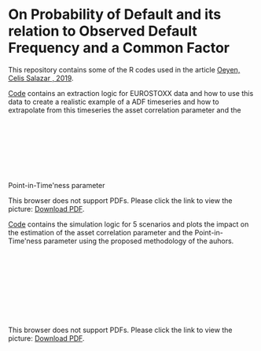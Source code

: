 # On Probability of Default and its relation to Observed Default Frequency and a Common Factor

This repository contains some of the R codes used in the article [Oeyen, Celis Salazar , 2019](https://repository.uantwerpen.be/docman/irua/03b316/162930_2.pdf).

[Code](https://github.com/BrentOeyen-CA/PD_Calibration/tree/main/Codes/Eurostox_example.R) contains an extraction logic for EUROSTOXX data and how to use this data to create a realistic example of a ADF timeseries and how to extrapolate from this timeseries the asset correlation parameter and the Point-in-Time'ness parameter
<object data="https://github.com/BrentOeyen-CA/PD_Calibration/tree/main/Figures/Eurostox.pdf" type="application/pdf" width="700px" height="700px">
    <embed src="https://github.com/BrentOeyen-CA/PD_Calibration/tree/main/Figures/Eurostox.pdf">
        <p>This browser does not support PDFs. Please click the link to view the picture: <a href="https://github.com/BrentOeyen-CA/PD_Calibration/tree/main/Figures/Eurostox.pdf">Download PDF</a>.</p>
    </embed>
</object>

[Code](https://github.com/BrentOeyen-CA/PD_Calibration/tree/main/Codes/Simulation.R) contains the simulation logic for 5 scenarios and plots the impact on the estimation of the asset correlation parameter and the Point-in-Time'ness parameter using the proposed methodology of the auhors.
<object data="https://github.com/BrentOeyen-CA/PD_Calibration/tree/main/Figures/ADF.pdf" type="application/pdf" width="700px" height="700px">
    <embed src="https://github.com/BrentOeyen-CA/PD_Calibration/tree/main/Figures/ADF.pdf">
        <p>This browser does not support PDFs. Please click the link to view the picture: <a href="https://github.com/BrentOeyen-CA/PD_Calibration/tree/main/Figures/ADF.pdf">Download PDF</a>.</p>
    </embed>
</object>
